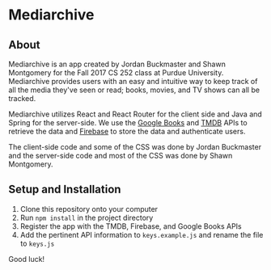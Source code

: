 # Mediarchive

## About
Mediarchive is an app created by Jordan Buckmaster and Shawn Montgomery for the Fall 2017 CS 252 class at Purdue University. Mediarchive provides users with an easy and intuitive way to keep track of all the media they've seen or read; books, movies, and TV shows can all be tracked. 

Mediarchive utilizes React and React Router for the client side and Java and Spring for the server-side. We use the [Google Books](https://developers.google.com/books/) and [TMDB](https://www.themoviedb.org/documentation/api/) APIs to retrieve the data and 
[Firebase](https://firebase.google.com/) to store the data and authenticate users.

The client-side code and some of the CSS was done by Jordan Buckmaster and the server-side code and most of the CSS was done by Shawn Montgomery.

## Setup and Installation
1. Clone this repository onto your computer
2. Run `npm install` in the project directory
3. Register the app with the TMDB, Firebase, and Google Books APIs
4. Add the pertinent API information to `keys.example.js` and rename the file to `keys.js`

Good luck!
